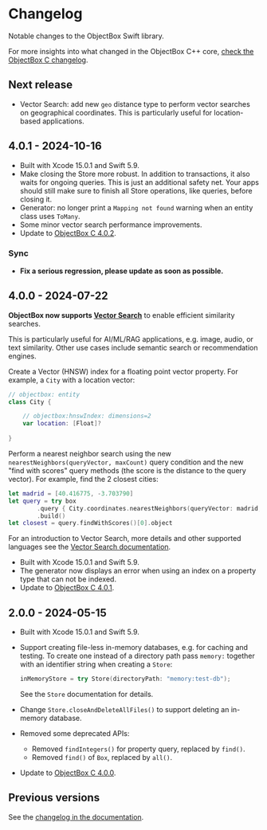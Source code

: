 # Changelog

Notable changes to the ObjectBox Swift library.

For more insights into what changed in the ObjectBox C++ core, [check the ObjectBox C changelog](https://github.com/objectbox/objectbox-c/blob/main/CHANGELOG.md).

## Next release

- Vector Search: add new `geo` distance type to perform vector searches on geographical coordinates.
  This is particularly useful for location-based applications.

## 4.0.1 - 2024-10-16

- Built with Xcode 15.0.1 and Swift 5.9.
- Make closing the Store more robust. In addition to transactions, it also waits for ongoing queries. This is just an
  additional safety net. Your apps should still make sure to finish all Store operations, like queries, before closing it.
- Generator: no longer print a `Mapping not found` warning when an entity class uses `ToMany`.
- Some minor vector search performance improvements.
- Update to [ObjectBox C 4.0.2](https://github.com/objectbox/objectbox-c/releases/tag/v4.0.2).

### Sync

- **Fix a serious regression, please update as soon as possible.**

## 4.0.0 - 2024-07-22

**ObjectBox now supports [Vector Search](https://docs.objectbox.io/ann-vector-search)** to enable efficient similarity searches.

This is particularly useful for AI/ML/RAG applications, e.g. image, audio, or text similarity. Other use cases include semantic search or recommendation engines.

Create a Vector (HNSW) index for a floating point vector property. For example, a `City` with a location vector:

```swift
// objectbox: entity
class City {

    // objectbox:hnswIndex: dimensions=2
    var location: [Float]?
    
}
```

Perform a nearest neighbor search using the new `nearestNeighbors(queryVector, maxCount)` query condition and the new "find with scores" query methods (the score is the distance to the query vector). For example, find the 2 closest cities:

```swift
let madrid = [40.416775, -3.703790]
let query = try box
        .query { City.coordinates.nearestNeighbors(queryVector: madrid, maxCount: 2) }
        .build()
let closest = query.findWithScores()[0].object
```

For an introduction to Vector Search, more details and other supported languages see the [Vector Search documentation](https://docs.objectbox.io/ann-vector-search).

- Built with Xcode 15.0.1 and Swift 5.9.
- The generator now displays an error when using an index on a property type that can not be indexed.
- Update to [ObjectBox C 4.0.1](https://github.com/objectbox/objectbox-c/releases/tag/v4.0.1).

## 2.0.0 - 2024-05-15

- Built with Xcode 15.0.1 and Swift 5.9.
- Support creating file-less in-memory databases, e.g. for caching and testing. To create one instead of a directory path pass `memory:` together with an identifier string when creating a `Store`:

  ```swift
  inMemoryStore = try Store(directoryPath: "memory:test-db");
  ```

  See the `Store` documentation for details.
- Change `Store.closeAndDeleteAllFiles()` to support deleting an in-memory database.
- Removed some deprecated APIs:
  - Removed `findIntegers()` for property query, replaced by `find()`.
  - Removed `find()` of `Box`, replaced by `all()`.
- Update to [ObjectBox C 4.0.0](https://github.com/objectbox/objectbox-c/releases/tag/v4.0.0).

## Previous versions

See the [changelog in the documentation](https://swift.objectbox.io/).
